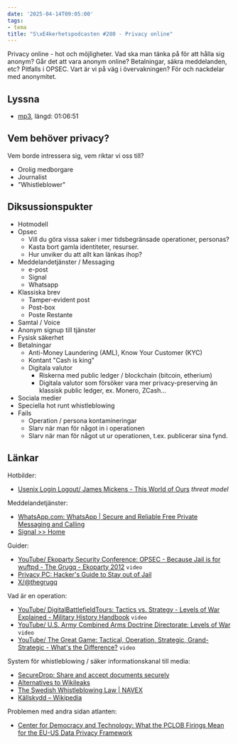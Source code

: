 ```yaml
---
date: '2025-04-14T09:05:00'
tags:
- tema
title: "S\xE4kerhetspodcasten #280 - Privacy online"
---
```

Privacy online - hot och möjligheter.
Vad ska man tänka på för att hålla sig anonym?
Går det att vara anonym online?
Betalningar, säkra meddelanden, etc?
Pitfalls i OPSEC.
Vart är vi på väg i övervakningen?
För och nackdelar med anonymitet.

## Lyssna
* [mp3](https://traffic.libsyn.com/secure/sakerhetspodcasten/2025-03-26_Privacy_online.mp3?dest-id=117848), längd: 01:06:51

## Vem behöver privacy?

Vem borde intressera sig, vem riktar vi oss till?

* Orolig medborgare
* Journalist
* "Whistleblower"

## Diksussionspukter

* Hotmodell
* Opsec
  * Vill du göra vissa saker i mer tidsbegränsade operationer, personas?
  * Kasta bort gamla identiteter, resurser.
  * Hur unviker du att allt kan länkas ihop?
* Meddelandetjänster / Messaging
  * e-post
  * Signal
  * Whatsapp
* Klassiska brev
  * Tamper-evident post
  * Post-box
  * Poste Restante
* Samtal / Voice
* Anonym signup till tjänster
* Fysisk säkerhet
* Betalningar
  * Anti-Money Laundering (AML), Know Your Customer (KYC)
  * Kontant "Cash is king"
  * Digitala valutor
    * Riskerna med public ledger / blockchain (bitcoin, etherium)
    * Digitala valutor som försöker vara mer privacy-preserving än 
      klassisk public ledger, ex. Monero, ZCash...
* Sociala medier
* Speciella hot runt whistleblowing
* Fails
  * Operation / persona kontamineringar
  * Slarv när man för något in i operationen
  * Slarv när man för något ut ur operationen, t.ex. publicerar sina fynd.

## Länkar

Hotbilder:

* [Usenix Login Logout/ James Mickens - This World of Ours](https://www.usenix.org/system/files/1401_08-12_mickens.pdf) _threat model_

Meddelandetjänster:

* [WhatsApp.com: WhatsApp | Secure and Reliable Free Private Messaging and Calling](https://www.whatsapp.com/)
* [Signal >> Home](https://signal.org/)

Guider:

* [YouTube/ Ekoparty Security Conference: OPSEC - Because Jail is for wuftpd - The Grugq - Ekoparty 2012](https://www.youtube.com/watch?v=S8GPTvq1m-w) `video`
* [Privacy PC: Hacker's Guide to Stay out of Jail](https://privacy-pc.com/articles/hackers-guide-to-stay-out-of-jail-opsec-for-freedom-fighters.html)
* [X/@thegrugq](https://x.com/thegrugq)

Vad är en operation:

* [YouTube/ DigitalBattlefieldTours: Tactics vs. Strategy - Levels of War Explained - Military History Handbook](https://www.youtube.com/watch?v=k1HGUEI8syA) `video`
* [YouTube/ U.S. Army Combined Arms Doctrine Directorate: Levels of War](https://www.youtube.com/watch?v=feV-r9ltyoA) `video`
* [YouTube/ The Great Game: Tactical, Operation, Strategic, Grand-Strategic - What's the Difference?](https://www.youtube.com/watch?v=0ywKsh8WSYw) `video`

System för whistleblowing / säker informationskanal till media:

* [SecureDrop: Share and accept documents securely](https://securedrop.org/)
* [Alternatives to Wikileaks](https://staffblogs.le.ac.uk/socscilibrarians/2015/03/02/alternatives-to-wikileaks/)
* [The Swedish Whistleblowing Law | NAVEX](https://www.navex.com/sv-se/resources/whitepapers/the-swedish-whistleblowing-law/)
* [Källskydd – Wikipedia](https://sv.wikipedia.org/wiki/K%C3%A4llskydd)

Problemen med andra sidan atlanten:

* [Center for Democracy and Technology: What the PCLOB Firings Mean for the EU-US Data Privacy Framework](https://cdt.org/insights/what-the-pclob-firings-mean-for-the-eu-us-data-privacy-framework/)
